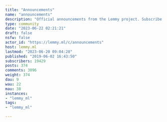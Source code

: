 ```yaml
---
title: "Announcements" 
name: "announcements"
description: "Official announcements from the Lemmy project. Subscribe to this community or add it to your RSS reader in order to be notified about new releases and important updates.You can also find major news on [join-lemmy.org](https://join-lemmy.org/news)"
type: community
date: "2023-06-22 02:21:21"
draft: false
nsfw: false
actor_id: "https://lemmy.ml/c/announcements"
host: lemmy.ml
lastmod: "2023-06-20 09:04:28"
published: "2019-06-02 16:43:50"
subscribers: 19429
posts: 374
comments: 3096
weight: 374
dau: 9
wau: 22
mau: 38
instances:
- "lemmy_ml"
tags: 
- "lemmy_ml"

---
```

